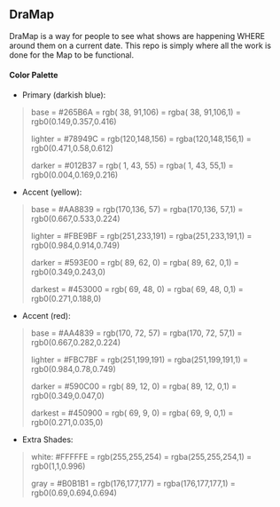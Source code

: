 ## DraMap

DraMap is a way for people to see what shows are happening WHERE around them on a current date. This repo is simply where all the work is done for the Map to be functional. 

#### Color Palette

* Primary (darkish blue):

> base = #265B6A = rgb( 38, 91,106) = rgba( 38, 91,106,1) = rgb0(0.149,0.357,0.416)
>
> lighter = #78949C = rgb(120,148,156) = rgba(120,148,156,1) = rgb0(0.471,0.58,0.612)
>
> darker = #012B37 = rgb(  1, 43, 55) = rgba(  1, 43, 55,1) = rgb0(0.004,0.169,0.216)

* Accent (yellow):

> base = #AA8839 = rgb(170,136, 57) = rgba(170,136, 57,1) = rgb0(0.667,0.533,0.224)
>
> lighter = #FBE9BF = rgb(251,233,191) = rgba(251,233,191,1) = rgb0(0.984,0.914,0.749)
>
> darker = #593E00 = rgb( 89, 62,  0) = rgba( 89, 62,  0,1) = rgb0(0.349,0.243,0)
>
> darkest = #453000 = rgb( 69, 48,  0) = rgba( 69, 48,  0,1) = rgb0(0.271,0.188,0)

* Accent (red):

> base = #AA4839 = rgb(170, 72, 57) = rgba(170, 72, 57,1) = rgb0(0.667,0.282,0.224)
>
> lighter = #FBC7BF = rgb(251,199,191) = rgba(251,199,191,1) = rgb0(0.984,0.78,0.749)
>
> darker = #590C00 = rgb( 89, 12,  0) = rgba( 89, 12,  0,1) = rgb0(0.349,0.047,0)
>
> darkest = #450900 = rgb( 69,  9,  0) = rgba( 69,  9,  0,1) = rgb0(0.271,0.035,0)

* Extra Shades:

> white: #FFFFFE = rgb(255,255,254) = rgba(255,255,254,1) = rgb0(1,1,0.996)
>
> gray = #B0B1B1 = rgb(176,177,177) = rgba(176,177,177,1) = rgb0(0.69,0.694,0.694)
